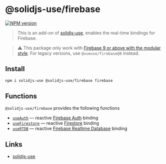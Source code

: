 # @solidjs-use/firebase

[![NPM version](https://img.shields.io/npm/v/@solidjs-use/firebase?color=a1b858)](https://www.npmjs.com/package/@solidjs-use/firebase)

> This is an add-on of [solidjs-use](https://github.com/solidjs-use/solidjs-use), enables the real-time bindings for Firebase.

> ⚠️ This package only work with [Firebase 9 or above with the modular style](https://firebase.google.com/docs/web/modular-upgrade). For legacy versions, use `@vueuse/firebase@8` instead.

## Install

```bash
npm i solidjs-use @solidjs-use/firebase firebase
```

## Functions

`@solidjs-use/firebase` provides the following functions

- [`useAuth`](https://solidjs-use.github.io/solidjs-use/firebase/useAuth/) — reactive [Firebase Auth](https://firebase.google.com/docs/auth) binding
- [`useFirestore`](https://solidjs-use.github.io/solidjs-use/firebase/useFirestore/) — reactive [Firestore](https://firebase.google.com/docs/firestore) binding
- [`useRTDB`](https://solidjs-use.github.io/solidjs-use/firebase/useRTDB/) — reactive [Firebase Realtime Database](https://firebase.google.com/docs/database) binding

## Links

- [solidjs-use](https://solidjs-use.github.io/solidjs-use)

